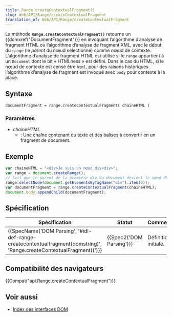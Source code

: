 ```yaml
---
title: Range.createContextualFragment()
slug: Web/API/Range/createContextualFragment
translation_of: Web/API/Range/createContextualFragment
---
```

La méthode **`Range.createContextualFragment()`** retourne un {{domxref("DocumentFragment")}} en invoquant l’algorithme d’analyse de fragment HTML ou l’algorithme d’analyse de fragment XML, avec le début du `range` (le _parent_ du nœud sélectionné) comme nœud de contexte. L’algorithme d’analyse de fragment HTML est utilisé si le `range` appartient à un `Document` dont le bit «&nbsp;HTMLness&nbsp;» est défini. Dans le cas du HTML, si le nœud de contexte est censé être `html`, pour des raisons historiques l’algorithme d’analyse de fragment est invoqué avec `body` pour contexte à la place.

## Syntaxe

    documentFragment = range.createContextualFragment( chaineHTML )

### Paramètres

- _chaineHTML_
  - : Une chaîne contenant du texte et des balises à convertir en un fragment de document.

## Exemple

```js
var chaineHTML = "<div>Je suis un nœud div<div>";
var range = document.createRange();
// fait que le parent de la première div du document devient le nœud de contexte
range.selectNode(document.getElementsByTagName("div").item(0));
var documentFragment = range.createContextualFragment(chaineHTML);
document.body.appendChild(documentFragment);
```

## Spécification

| Spécification                                                                                                                                                | Statut                           | Commentaire          |
| ------------------------------------------------------------------------------------------------------------------------------------------------------------ | -------------------------------- | -------------------- |
| {{SpecName('DOM Parsing', '#idl-def-range-createcontextualfragment(domstring)', 'Range.createContextualFragment()')}} | {{Spec2('DOM Parsing')}} | Définition initiale. |

## Compatibilité des navigateurs

{{Compat("api.Range.createContextualFragment")}}

## Voir aussi

- [Index des interfaces DOM](/fr/docs/DOM/DOM_Reference)
